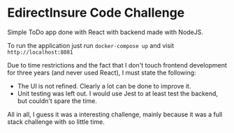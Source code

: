# EdirectInsure Code Challenge
Simple ToDo app done with React with backend made with NodeJS.

To run the application just run `docker-compose up` and visit `http://localhost:8081`

Due to time restrictions and the fact that I don't touch frontend development for three years (and never used React), I must state the following:
- The UI is not refined. Clearly a lot can be done to improve it.
- Unit testing was left out. I would use Jest to at least test the backend, but couldn't spare the time.

All in all, I guess it was a interesting challenge, mainly because it was a full stack challenge with so little time.
